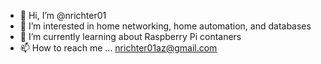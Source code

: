 - 👋 Hi, I’m @nrichter01
- 👀 I’m interested in home networking, home automation, and databases
- 🌱 I’m currently learning about Raspberry Pi contaners
- 📫 How to reach me ... nrichter01az@gmail.com

